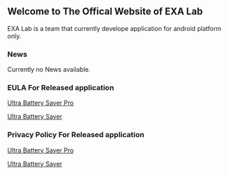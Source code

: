 ## Welcome to The Offical Website of EXA Lab

EXA Lab is a team that currently develope application for android platform only.

### News

Currently no News available.



### EULA For Released application

[Ultra Battery Saver Pro](https://exalab.github.io/eula/ubsp)

[Ultra Battery Saver](https://exalab.github.io/eula/ubsf)



### Privacy Policy For Released application

[Ultra Battery Saver Pro](https://exalab.github.io/privacypolicyforplay/ubsp)

[Ultra Battery Saver](https://exalab.github.io/privacypolicyforplay/ubsf)
